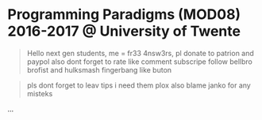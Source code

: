 # Programming Paradigms (MOD08) 2016-2017 @ University of Twente 
> Hello next gen students, me = fr33 4nsw3rs, pl donate to patrion and paypol
> also dont forget to rate like comment subscripe follow bellbro brofist and hulksmash fingerbang like buton


> pls dont forget to leav tips i need them plox also blame janko for any misteks





...
